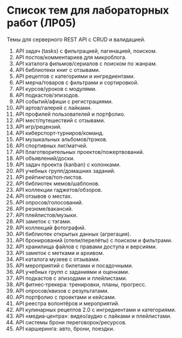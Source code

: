 # Список тем для лабораторных работ (ЛР05)

Темы для серверного REST API c CRUD и валидацией.

1. API задач (tasks) с фильтрацией, пагинацией, поиском.
2. API постов/комментариев для микроблога.
3. API каталога фильмов/сериалов с поиском по жанрам.
4. API библиотеки книг с отзывами.
5. API рецептов с категориями и ингредиентами.
6. API мерча/товаров с фильтрами и сортировкой.
7. API курсов/уроков с модулями.
8. API подкастов/эпизодов.
9. API событий/афиши с регистрациями.
10. API артов/галерей с лайками.
11. API профилей пользователей и портфолио.
12. API мест/путешествий с отзывами.
13. API игр/рецензий.
14. API киберспорт‑турниров/команд.
15. API музыкальных альбомов/трэков.
16. API спортивных лиг/матчей.
17. API благотворительных проектов/пожертвований.
18. API объявлений/доски.
19. API задач проекта (kanban) с колонками.
20. API учебных групп/домашних заданий.
21. API рейтингов/топ‑листов.
22. API библиотек мемов/шаблонов.
23. API коллекции гаджетов/обзоров.
24. API отзывов о местах.
25. API опросов/голосований.
26. API резюме/вакансий.
27. API плейлистов/музыки.
28. API заметок с тэгами.
29. API коллекций фотографий.
30. API библиотек открытых данных (агрегация).
31. API бронирований (отели/перелёты) с поиском и фильтрами.
32. API хранилища файлов с правами доступа и версиями.
33. API заметок с метками и архивом.
34. API каталога музеев с отзывами.
35. API мероприятий с билетами и посадочными.
36. API учебных групп с заданиями и оценками.
37. API подкастов с эпизодами и плейлистами.
38. API фитнес‑трекера: тренировки, планы, прогресс.
39. API опросов/квизов с результатами.
40. API портфолио с проектами и кейсами.
41. API реестра волонтёров и мероприятий.
42. API кулинарных рецептов 2.0 с ингредиентами и категориями.
43. API «медиа‑центра»: видео/аудио с лайками и плейлистами.
44. API системы брони переговорок/ресурсов.
45. API каршеринга: авто, брони, поездки.
